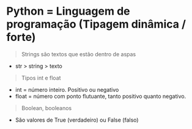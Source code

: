 # Python = Linguagem de programação (Tipagem dinâmica / forte)

> Strings são textos que estão dentro de aspas

- str > string > texto

> Tipos int e float

- int = número inteiro. Positivo ou negativo
- float = número com ponto flutuante, tanto positivo quanto negativo. 

> Boolean, booleanos

- São valores de True (verdadeiro) ou False (falso)